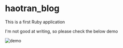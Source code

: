 # haotran_blog
This is a first Ruby application

I'm not good at writing, so please check the below demo

![demo](http://postimg.org/image/mqdgbbgi3)
